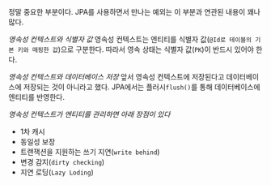 
정말 중요한 부분이다. JPA를 사용하면서 만나는 예외는 이 부분과 연관된 내용이 꽤나 많다. 


*영속성 컨텍스트와 식별자 값*
영속성 컨텍스트는 엔티티를 식별자 값(`@Id로 테이블의 기본 키와 매핑한 값`)으로 구분한다. 따라서 영속 상태는 식별자 값(`PK`)이 반드시 있어야 한다.

*영속성 컨텍스트와 데이터베이스 저장*
앞서 영속성 컨텍스트에 저장된다고 데이터베이스에 저장되는 것이 아니라고 했다. JPA에서는 플러시`flush()`를 통해 데이터베이스에 엔티티를 반영한다.

*영속성 컨텍스트가 엔티티를 관리하면 아래 장점이 있다*

- 1차 캐시
- 동일성 보장
- 트랜잭션을 지원하는 쓰기 지연(`write behind`)
- 변경 감지(`dirty checking`)
- 지연 로딩(`Lazy Loding`)